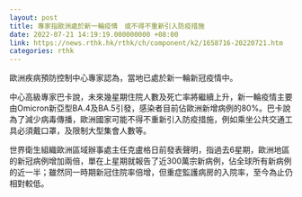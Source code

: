 ```yaml
---
layout: post
title: 專家指歐洲處於新一輪疫情　或不得不重新引入防疫措施
date: 2022-07-21 14:19:19.000000000 +08:00
link: https://news.rthk.hk/rthk/ch/component/k2/1658716-20220721.htm
categories: rthk
---
```


歐洲疾病預防控制中心專家認為，當地已處於新一輪新冠疫情中。

中心高級專家巴卡說，未來幾星期住院人數及死亡率將繼續上升，新一輪疫情主要由Omicron新亞型BA.4及BA.5引發，感染者目前佔歐洲新增病例的80%。巴卡說為了減少病毒傳播，歐洲國家可能不得不重新引入防疫措施，例如乘坐公共交通工具必須戴口罩，及限制大型集會人數等。

世界衛生組織歐洲區域辦事處主任克盧格日前發表聲明，指過去6星期，歐洲地區的新冠病例增加兩倍，單在上星期就報告了近300萬宗新病例，佔全球所有新病例的近一半；雖然同一時期新冠住院率倍增，但重症監護病房的入院率，至今為止仍相對較低。

